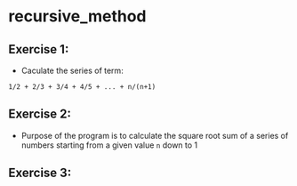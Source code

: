 # recursive_method


## Exercise 1:

- Caculate the series of term:
```
1/2 + 2/3 + 3/4 + 4/5 + ... + n/(n+1)
```
## Exercise 2: 

- Purpose of the program is to calculate the square root sum of a series of numbers starting from a given value `n` down to 1

## Exercise 3:
